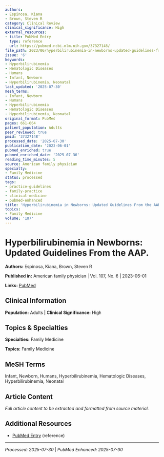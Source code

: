 ```yaml
---
authors:
- Espinosa, Kiana
- Brown, Steven R
category: Clinical Review
clinical_significance: High
external_resources:
- title: PubMed Entry
  type: reference
  url: https://pubmed.ncbi.nlm.nih.gov/37327148/
file_path: 2023/06/hyperbilirubinemia-in-newborns-updated-guidelines-from-the-a.md
issue: '6'
keywords:
- Hyperbilirubinemia
- Hematologic Diseases
- Humans
- Infant, Newborn
- Hyperbilirubinemia, Neonatal
last_updated: '2025-07-30'
mesh_terms:
- Infant, Newborn
- Humans
- Hyperbilirubinemia
- Hematologic Diseases
- Hyperbilirubinemia, Neonatal
original_format: PubMed
pages: 661-664
patient_population: Adults
peer_reviewed: true
pmid: '37327148'
processed_date: '2025-07-30'
publication_date: '2023-06-01'
pubmed_enriched: true
pubmed_enriched_date: '2025-07-30'
reading_time_minutes: 5
source: American family physician
specialty:
- Family Medicine
status: processed
tags:
- practice-guidelines
- family-practice
- clinical-medicine
- pubmed-enhanced
title: 'Hyperbilirubinemia in Newborns: Updated Guidelines From the AAP.'
topics:
- Family Medicine
volume: '107'
---
```


# Hyperbilirubinemia in Newborns: Updated Guidelines From the AAP.

**Authors:** Espinosa, Kiana, Brown, Steven R

**Published in:** American family physician | Vol. 107, No. 6 | 2023-06-01

**Links:** [PubMed](https://pubmed.ncbi.nlm.nih.gov/37327148/)

## Clinical Information

**Population:** Adults | **Clinical Significance:** High

## Topics & Specialties

**Specialties:** Family Medicine

**Topics:** Family Medicine

## MeSH Terms

Infant, Newborn, Humans, Hyperbilirubinemia, Hematologic Diseases, Hyperbilirubinemia, Neonatal

## Article Content

*Full article content to be extracted and formatted from source material.*

## Additional Resources

- [PubMed Entry](https://pubmed.ncbi.nlm.nih.gov/37327148/) (reference)

---

*Processed: 2025-07-30* | *PubMed Enhanced: 2025-07-30*

